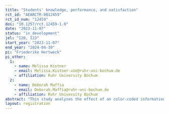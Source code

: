 ```yaml
---
title: "Students' knowledge, performance, and satisfaction"
rct_id: "AEARCTR-0012459"
rct_id_num: "12459"
doi: "10.1257/rct.12459-1.0"
date: "2023-11-07"
status: "in_development"
jel: "I20, I23"
start_year: "2023-11-07"
end_year: "2024-04-30"
pi: "Friederike Hertweck"
pi_other:
  1:
    - name: Melissa Kistner
    - email: Melissa.Kistner-u1e@ruhr-uni-bochum.de
    - affiliation: Ruhr University Bochum
  2:
    - name: Deborah Maffia
    - email: Deborah.Maffia@ruhr-uni-bochum.de
    - affiliation: Ruhr University Bochum
abstract: "This study analyses the effect of an color-coded information treatment on undergraduate students’ performance, learning behavior, and satisfaction. As part of an introductory course at a large German university, students receive randomly either a publicly available information on required learning intensity – or on loan periods at the library. Students are then tracked over the first year of undergraduate studies including their course-specific learning effort and their exam performance. Thereby, the study ascertains whether the provision of information at an early stage can affect academic performance. "
layout: registration
---
```


